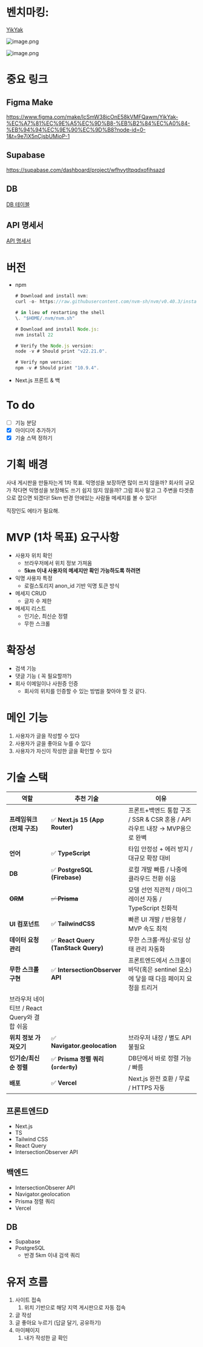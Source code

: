 # 벤치마킹:

[YikYak](https://yikyak.com/)

![image.png](attachment:f53049e4-318c-4131-8d69-972088c77a08:image.png)

![image.png](attachment:d0253378-f669-4a70-86e3-a151daf1d29a:image.png)

# 중요 링크

## Figma Make

https://www.figma.com/make/lcSmW38icOnE58kVMFQawm/YikYak-%EC%A7%81%EC%9E%A5%EC%9D%B8-%EB%B2%84%EC%A0%84-%EB%94%94%EC%9E%90%EC%9D%B8?node-id=0-1&t=9e7iX5nCjsbUMioP-1

## Supabase

https://supabase.com/dashboard/project/wfhvytltpqdxofihsazd

## DB

[DB 테이블 ](https://www.notion.so/DB-29587aac604a80a8b94ae9c2357e81fa?pvs=21)

## API 명세서

[API 명세서](https://www.notion.so/API-29587aac604a80dc8f13ceb0deee27e7?pvs=21)

# 버전

- npm
    
    ```jsx
    # Download and install nvm:
    curl -o- https://raw.githubusercontent.com/nvm-sh/nvm/v0.40.3/install.sh | bash
    
    # in lieu of restarting the shell
    \. "$HOME/.nvm/nvm.sh"
    
    # Download and install Node.js:
    nvm install 22
    
    # Verify the Node.js version:
    node -v # Should print "v22.21.0".
    
    # Verify npm version:
    npm -v # Should print "10.9.4".
    ```
    
- Next.js 프론트 & 백

# To do

- [ ]  기능 분담
- [x]  아이디어 추가하기
- [x]  기술 스택 정하기

# 기획 배경

사내 게시판을 만들자는게 1차 목표. 
익명성을 보장하면 많이 쓰지 않을까?
회사의 규모가 작다면 익명성을 보장해도 쓰기 쉽지 않지 않을까?
그럼 회사 말고 그 주변을 타겟층으로 잡으면 되겠다! 
5km 반경 안에있는 사람들 메세지를 볼 수 있다! 

직장인도 에타가 필요해.


# MVP (1차 목표) 요구사항

- 사용자 위치 확인
    - 브라우저에서 위치 정보 가져옴
    - **5km 이내 사용자의 메세지만 확인 가능하도록 하려면**
- 익명 사용자 특정
    - 로컬스토리지 anon_id 기반 익명 토큰 방식
- 메세지 CRUD
    - 글자 수 제한
- 메세지 리스트
    - 인기순, 최신순 정렬
    - 무한 스크롤

# 확장성

- 검색 기능
- 댓글 기능 ( 꼭 필요할까?)
- 회사 이메일이나 사원증 인증
    - 회사의 위치를 인증할 수 있는 방법을 찾아야 할 것 같다.

# 메인 기능

1. 사용자가 글을 작성할 수 있다
2. 사용자가 글을 좋아요 누를 수 있다
3. 사용자가 자신이 작성한 글을 확인할 수 있다

# 기술 스택

| 역할 | 추천 기술 | 이유 |
| --- | --- | --- |
| **프레임워크 (전체 구조)** | ✅ **Next.js 15 (App Router)** | 프론트+백엔드 통합 구조 / SSR & CSR 혼용 / API 라우트 내장 → MVP용으로 완벽 |
| **언어** | ✅ **TypeScript** | 타입 안정성 + 에러 방지 / 대규모 확장 대비 |
| **DB** | ✅ **PostgreSQL (Firebase)**  | 로컬 개발 빠름 / 나중에 클라우드 전환 쉬움 |
| **~~ORM~~** | ~~✅ **Prisma**~~ | 모델 선언 직관적 / 마이그레이션 자동 / TypeScript 친화적 |
| **UI 컴포넌트** | ✅ **TailwindCSS** | 빠른 UI 개발 / 반응형 / MVP 속도 최적 |
| **데이터 요청 관리** | ✅ **React Query (TanStack Query)** | 무한 스크롤·캐싱·로딩 상태 관리 자동화 |
| **무한 스크롤 구현** | ✅ **IntersectionObserver API** | 프론트엔드에서 스크롤이 바닥(혹은 sentinel 요소)에 닿을 때 다음 페이지 요청을 트리거
브라우저 네이티브 / React Query와 결합 쉬움 |
| **위치 정보 가져오기** | ✅ **Navigator.geolocation** | 브라우저 내장 / 별도 API 불필요 |
| **인기순/최신순 정렬** | ✅ **Prisma 정렬 쿼리 (`orderBy`)** | DB단에서 바로 정렬 가능 / 빠름 |
| **배포** | ✅ **Vercel** | Next.js 완전 호환 / 무료 / HTTPS 자동 |

## 프론트엔드D

- Next.js
- TS
- Tailwind CSS
- React Query
- IntersectionObserver API

## 백엔드

- IntersectionObserer API
- Navigator.geolocation
- Prisma 정렬 쿼리
- Vercel

## DB

- Supabase
- PostgreSQL
    - 반경 5km 이내 검색 쿼리

# 유저 흐름

1. 사이트 접속
    1. 위치 기반으로 해당 지역 게시판으로 자동 접속
2. 글 작성 
3. 글 좋아요 누르기 (답글 달기, 공유하기) 
4. 마이페이지
    1. 내가 작성한 글 확인